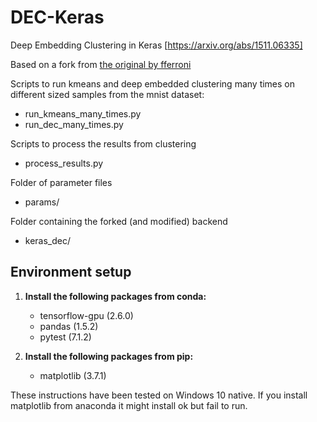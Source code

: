 # DEC-Keras
Deep Embedding Clustering in Keras [https://arxiv.org/abs/1511.06335]

Based on a fork from [the original by fferroni](https://github.com/fferroni/DEC-Keras)


Scripts to run kmeans and deep embedded clustering many times on different sized samples from the mnist dataset:
* run_kmeans_many_times.py
* run_dec_many_times.py

Scripts to process the results from clustering
* process_results.py

Folder of parameter files
* params/

Folder containing the forked (and modified) backend
* keras_dec/


## Environment setup
1. **Install the following packages from conda:**
   - tensorflow-gpu (2.6.0)
   * pandas (1.5.2)
   * pytest (7.1.2)

2. **Install the following packages from pip:**
   * matplotlib (3.7.1)

These instructions have been tested on Windows 10 native. If you install matplotlib from anaconda it might install ok but fail to run.


